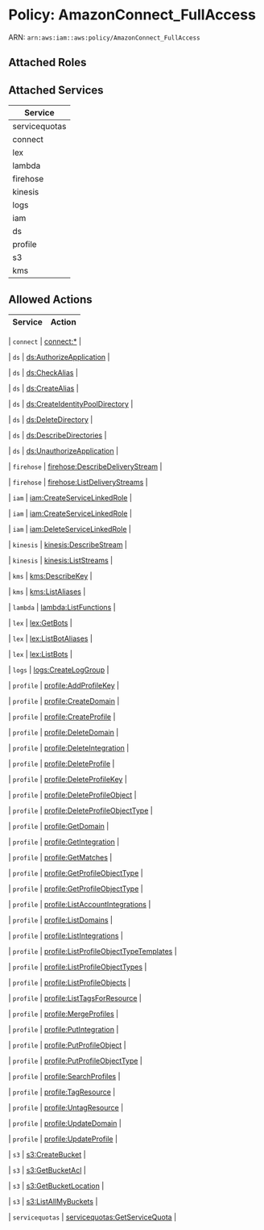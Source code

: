 # Policy: AmazonConnect_FullAccess

ARN: `arn:aws:iam::aws:policy/AmazonConnect_FullAccess`

## Attached Roles

## Attached Services

| Service |
|---------|
| servicequotas |
| connect |
| lex |
| lambda |
| firehose |
| kinesis |
| logs |
| iam |
| ds |
| profile |
| s3 |
| kms |

## Allowed Actions

| Service | Action |
|:-------:|--------|

| `connect` | [connect:*](../actions.md#connect:all) |

| `ds` | [ds:AuthorizeApplication](../actions.md#ds:authorizeapplication) |

| `ds` | [ds:CheckAlias](../actions.md#ds:checkalias) |

| `ds` | [ds:CreateAlias](../actions.md#ds:createalias) |

| `ds` | [ds:CreateIdentityPoolDirectory](../actions.md#ds:createidentitypooldirectory) |

| `ds` | [ds:DeleteDirectory](../actions.md#ds:deletedirectory) |

| `ds` | [ds:DescribeDirectories](../actions.md#ds:describedirectories) |

| `ds` | [ds:UnauthorizeApplication](../actions.md#ds:unauthorizeapplication) |

| `firehose` | [firehose:DescribeDeliveryStream](../actions.md#firehose:describedeliverystream) |

| `firehose` | [firehose:ListDeliveryStreams](../actions.md#firehose:listdeliverystreams) |

| `iam` | [iam:CreateServiceLinkedRole](../actions.md#iam:createservicelinkedrole) |

| `iam` | [iam:CreateServiceLinkedRole](../actions.md#iam:createservicelinkedrole) |

| `iam` | [iam:DeleteServiceLinkedRole](../actions.md#iam:deleteservicelinkedrole) |

| `kinesis` | [kinesis:DescribeStream](../actions.md#kinesis:describestream) |

| `kinesis` | [kinesis:ListStreams](../actions.md#kinesis:liststreams) |

| `kms` | [kms:DescribeKey](../actions.md#kms:describekey) |

| `kms` | [kms:ListAliases](../actions.md#kms:listaliases) |

| `lambda` | [lambda:ListFunctions](../actions.md#lambda:listfunctions) |

| `lex` | [lex:GetBots](../actions.md#lex:getbots) |

| `lex` | [lex:ListBotAliases](../actions.md#lex:listbotaliases) |

| `lex` | [lex:ListBots](../actions.md#lex:listbots) |

| `logs` | [logs:CreateLogGroup](../actions.md#logs:createloggroup) |

| `profile` | [profile:AddProfileKey](../actions.md#profile:addprofilekey) |

| `profile` | [profile:CreateDomain](../actions.md#profile:createdomain) |

| `profile` | [profile:CreateProfile](../actions.md#profile:createprofile) |

| `profile` | [profile:DeleteDomain](../actions.md#profile:deletedomain) |

| `profile` | [profile:DeleteIntegration](../actions.md#profile:deleteintegration) |

| `profile` | [profile:DeleteProfile](../actions.md#profile:deleteprofile) |

| `profile` | [profile:DeleteProfileKey](../actions.md#profile:deleteprofilekey) |

| `profile` | [profile:DeleteProfileObject](../actions.md#profile:deleteprofileobject) |

| `profile` | [profile:DeleteProfileObjectType](../actions.md#profile:deleteprofileobjecttype) |

| `profile` | [profile:GetDomain](../actions.md#profile:getdomain) |

| `profile` | [profile:GetIntegration](../actions.md#profile:getintegration) |

| `profile` | [profile:GetMatches](../actions.md#profile:getmatches) |

| `profile` | [profile:GetProfileObjectType](../actions.md#profile:getprofileobjecttype) |

| `profile` | [profile:GetProfileObjectType](../actions.md#profile:getprofileobjecttype) |

| `profile` | [profile:ListAccountIntegrations](../actions.md#profile:listaccountintegrations) |

| `profile` | [profile:ListDomains](../actions.md#profile:listdomains) |

| `profile` | [profile:ListIntegrations](../actions.md#profile:listintegrations) |

| `profile` | [profile:ListProfileObjectTypeTemplates](../actions.md#profile:listprofileobjecttypetemplates) |

| `profile` | [profile:ListProfileObjectTypes](../actions.md#profile:listprofileobjecttypes) |

| `profile` | [profile:ListProfileObjects](../actions.md#profile:listprofileobjects) |

| `profile` | [profile:ListTagsForResource](../actions.md#profile:listtagsforresource) |

| `profile` | [profile:MergeProfiles](../actions.md#profile:mergeprofiles) |

| `profile` | [profile:PutIntegration](../actions.md#profile:putintegration) |

| `profile` | [profile:PutProfileObject](../actions.md#profile:putprofileobject) |

| `profile` | [profile:PutProfileObjectType](../actions.md#profile:putprofileobjecttype) |

| `profile` | [profile:SearchProfiles](../actions.md#profile:searchprofiles) |

| `profile` | [profile:TagResource](../actions.md#profile:tagresource) |

| `profile` | [profile:UntagResource](../actions.md#profile:untagresource) |

| `profile` | [profile:UpdateDomain](../actions.md#profile:updatedomain) |

| `profile` | [profile:UpdateProfile](../actions.md#profile:updateprofile) |

| `s3` | [s3:CreateBucket](../actions.md#s3:createbucket) |

| `s3` | [s3:GetBucketAcl](../actions.md#s3:getbucketacl) |

| `s3` | [s3:GetBucketLocation](../actions.md#s3:getbucketlocation) |

| `s3` | [s3:ListAllMyBuckets](../actions.md#s3:listallmybuckets) |

| `servicequotas` | [servicequotas:GetServiceQuota](../actions.md#servicequotas:getservicequota) |
